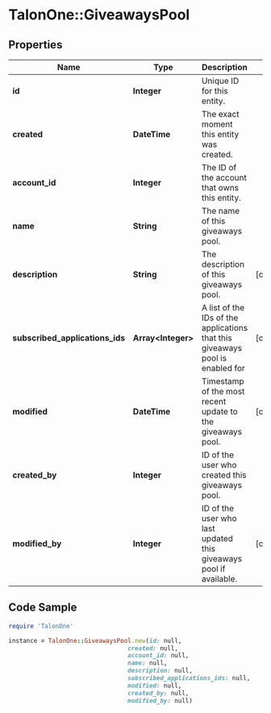 # TalonOne::GiveawaysPool

## Properties

Name | Type | Description | Notes
------------ | ------------- | ------------- | -------------
**id** | **Integer** | Unique ID for this entity. | 
**created** | **DateTime** | The exact moment this entity was created. | 
**account_id** | **Integer** | The ID of the account that owns this entity. | 
**name** | **String** | The name of this giveaways pool. | 
**description** | **String** | The description of this giveaways pool. | [optional] 
**subscribed_applications_ids** | **Array&lt;Integer&gt;** | A list of the IDs of the applications that this giveaways pool is enabled for | [optional] 
**modified** | **DateTime** | Timestamp of the most recent update to the giveaways pool. | [optional] 
**created_by** | **Integer** | ID of the user who created this giveaways pool. | 
**modified_by** | **Integer** | ID of the user who last updated this giveaways pool if available. | [optional] 

## Code Sample

```ruby
require 'TalonOne'

instance = TalonOne::GiveawaysPool.new(id: null,
                                 created: null,
                                 account_id: null,
                                 name: null,
                                 description: null,
                                 subscribed_applications_ids: null,
                                 modified: null,
                                 created_by: null,
                                 modified_by: null)
```


